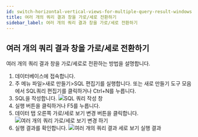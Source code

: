 ```yaml
---
id: switch-horizontal-vertical-views-for-multiple-query-result-windows
title: 여러 개의 쿼리 결과 창을 가로/세로 전환하기
sidebar_label: 여러 개의 쿼리 결과 창을 가로/세로 전환하기
---
```


## 여러 개의 쿼리 결과 창을 가로/세로 전환하기

여러 개의 쿼리 결과 창을 가로/세로로 전환하는 방법을 설명합니다.

1. 데이터베이스에 접속합니다.
2. 주 메뉴 파일>새로 만들기>SQL 편집기를 실행합니다. 또는 새로 만들기 도구 모음에서 SQL쿼리 편집기를 클릭하거나 Ctrl+N를 누릅니다.
3. SQL을 작성합니다.
![SQL 쿼리 작성 창](https://s3.ap-northeast-2.amazonaws.com/sqlgate-manual-content/257924A2DCDD75E62A2C6B9CE4EC8BF1.jpg)
4. 실행 버튼을 클릭하거나 F5를 누릅니다.
5. 데이터 탭 오른쪽 가로/세로 보기 변경 버튼을 클릭합니다.
![여러 개의 쿼리 가로/세로 보기 변경 하기](https://s3.ap-northeast-2.amazonaws.com/sqlgate-manual-content/9460A7CBC5E023865E7BE2B6309AF970.jpg)
6. 실행 결과를 확인합니다.
![ 여러 개의 쿼리 결과 세로 보기 실행 결과](https://s3.ap-northeast-2.amazonaws.com/sqlgate-manual-content/4DF57E9D0C00BDB86A7CF18CCF70BA56.jpg)

